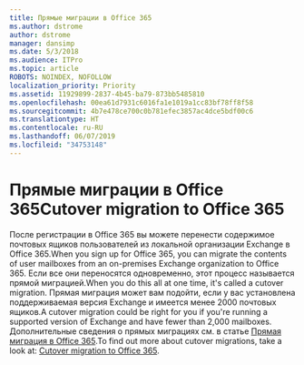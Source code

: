 ```yaml
---
title: Прямые миграции в Office 365
ms.author: dstrome
author: dstrome
manager: dansimp
ms.date: 5/3/2018
ms.audience: ITPro
ms.topic: article
ROBOTS: NOINDEX, NOFOLLOW
localization_priority: Priority
ms.assetid: 11929899-2837-4b45-ba79-873bb5485810
ms.openlocfilehash: 00ea61d7931c6016fa1e1019a1cc83bf78ff8f58
ms.sourcegitcommit: 4b7e478ce700c0b781efec3857ac4dce5bdf00c6
ms.translationtype: HT
ms.contentlocale: ru-RU
ms.lasthandoff: 06/07/2019
ms.locfileid: "34753148"
---
```

# <a name="cutover-migrations-to-office-365"></a><span data-ttu-id="15b53-102">Прямые миграции в Office 365</span><span class="sxs-lookup"><span data-stu-id="15b53-102">Cutover migration to Office 365</span></span>

<span data-ttu-id="15b53-103">После регистрации в Office 365 вы можете перенести содержимое почтовых ящиков пользователей из локальной организации Exchange в Office 365.</span><span class="sxs-lookup"><span data-stu-id="15b53-103">When you sign up for Office 365, you can migrate the contents of user mailboxes from an on-premises Exchange organization to Office 365.</span></span> <span data-ttu-id="15b53-104">Если все они переносятся одновременно, этот процесс называется прямой миграцией.</span><span class="sxs-lookup"><span data-stu-id="15b53-104">When you do this all at one time, it's called a cutover migration.</span></span> <span data-ttu-id="15b53-105">Прямая миграция может вам подойти, если у вас установлена поддерживаемая версия Exchange и имеется менее 2000 почтовых ящиков.</span><span class="sxs-lookup"><span data-stu-id="15b53-105">A cutover migration could be right for you if you're running a supported version of Exchange and have fewer than 2,000 mailboxes.</span></span> <span data-ttu-id="15b53-106">Дополнительные сведения о прямых миграциях см. в статье [Прямая миграция в Office 365](https://support.office.com/article/9496e93c-1e59-41a8-9bb3-6e8df0cd81b4.aspx).</span><span class="sxs-lookup"><span data-stu-id="15b53-106">To find out more about cutover migrations, take a look at: [Cutover migration to Office 365](https://support.office.com/article/9496e93c-1e59-41a8-9bb3-6e8df0cd81b4.aspx).</span></span>
  

